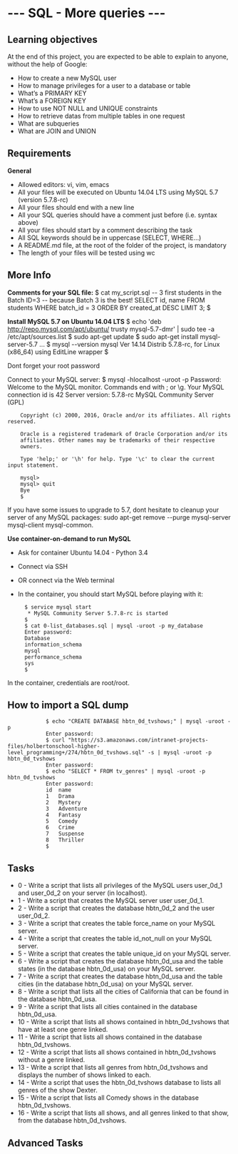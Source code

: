# --- SQL - More queries ---

**Learning objectives**
-------------
At the end of this project, you are expected to be able to explain to anyone, without the help of Google:

- How to create a new MySQL user
- How to manage privileges for a user to a database or table
- What’s a PRIMARY KEY
- What’s a FOREIGN KEY
- How to use NOT NULL and UNIQUE constraints
- How to retrieve datas from multiple tables in one request
- What are subqueries
- What are JOIN and UNION

**Requirements**
-------------
**General**
- Allowed editors: vi, vim, emacs
- All your files will be executed on Ubuntu 14.04 LTS using MySQL 5.7 (version 5.7.8-rc)
- All your files should end with a new line
- All your SQL queries should have a comment just before (i.e. syntax above)
- All your files should start by a comment describing the task
- All SQL keywords should be in uppercase (SELECT, WHERE…)
- A README.md file, at the root of the folder of the project, is mandatory
- The length of your files will be tested using wc

**More Info**
-------------
**Comments for your SQL file:**
        $ cat my_script.sql
        -- 3 first students in the Batch ID=3
        -- because Batch 3 is the best!
        SELECT id, name FROM students WHERE batch_id = 3 ORDER BY created_at DESC LIMIT 3;
        $

**Install MySQL 5.7 on Ubuntu 14.04 LTS**
        $ echo 'deb http://repo.mysql.com/apt/ubuntu/ trusty mysql-5.7-dmr' | sudo tee -a /etc/apt/sources.list
        $ sudo apt-get update
        $ sudo apt-get install mysql-server-5.7
        ...
        $ mysql --version
        mysql  Ver 14.14 Distrib 5.7.8-rc, for Linux (x86_64) using  EditLine wrapper
        $

Dont forget your root password

Connect to your MySQL server:
        $ mysql -hlocalhost -uroot -p
        Password: 
        Welcome to the MySQL monitor.  Commands end with ; or \g.
        Your MySQL connection id is 42
        Server version: 5.7.8-rc MySQL Community Server (GPL)

        Copyright (c) 2000, 2016, Oracle and/or its affiliates. All rights reserved.

        Oracle is a registered trademark of Oracle Corporation and/or its
        affiliates. Other names may be trademarks of their respective
        owners.

        Type 'help;' or '\h' for help. Type '\c' to clear the current input statement.

        mysql> 
        mysql> quit
        Bye
        $

If you have some issues to upgrade to 5.7, dont hesitate to cleanup your server of any MySQL packages: sudo apt-get remove --purge mysql-server mysql-client mysql-common.

**Use container-on-demand to run MySQL**
- Ask for container Ubuntu 14.04 - Python 3.4
- Connect via SSH
- OR connect via the Web terminal
- In the container, you should start MySQL before playing with it:

        $ service mysql start
         * MySQL Community Server 5.7.8-rc is started
        $
        $ cat 0-list_databases.sql | mysql -uroot -p my_database
        Enter password: 
        Database
        information_schema
        mysql
        performance_schema
        sys
        $

In the container, credentials are root/root.

**How to import a SQL dump**
-------------
                $ echo "CREATE DATABASE hbtn_0d_tvshows;" | mysql -uroot -p
                Enter password: 
                $ curl "https://s3.amazonaws.com/intranet-projects-files/holbertonschool-higher-level_programming+/274/hbtn_0d_tvshows.sql" -s | mysql -uroot -p hbtn_0d_tvshows
                Enter password: 
                $ echo "SELECT * FROM tv_genres" | mysql -uroot -p hbtn_0d_tvshows
                Enter password: 
                id  name
                1   Drama
                2   Mystery
                3   Adventure
                4   Fantasy
                5   Comedy
                6   Crime
                7   Suspense
                8   Thriller
                $

**Tasks**
-------------
- 0 - Write a script that lists all privileges of the MySQL users user_0d_1 and user_0d_2 on your server (in localhost).
- 1 - Write a script that creates the MySQL server user user_0d_1.
- 2 - Write a script that creates the database hbtn_0d_2 and the user user_0d_2.
- 3 - Write a script that creates the table force_name on your MySQL server.
- 4 - Write a script that creates the table id_not_null on your MySQL server.
- 5 - Write a script that creates the table unique_id on your MySQL server.
- 6 - Write a script that creates the database hbtn_0d_usa and the table states (in the database hbtn_0d_usa) on your MySQL server.
- 7 - Write a script that creates the database hbtn_0d_usa and the table cities (in the database hbtn_0d_usa) on your MySQL server.
- 8 - Write a script that lists all the cities of California that can be found in the database hbtn_0d_usa.
- 9 - Write a script that lists all cities contained in the database hbtn_0d_usa.
- 10 - Write a script that lists all shows contained in hbtn_0d_tvshows that have at least one genre linked.
- 11 - Write a script that lists all shows contained in the database hbtn_0d_tvshows.
- 12 - Write a script that lists all shows contained in hbtn_0d_tvshows without a genre linked.
- 13 - Write a script that lists all genres from hbtn_0d_tvshows and displays the number of shows linked to each.
- 14 - Write a script that uses the hbtn_0d_tvshows database to lists all genres of the show Dexter.
- 15 - Write a script that lists all Comedy shows in the database hbtn_0d_tvshows.
- 16 - Write a script that lists all shows, and all genres linked to that show, from the database hbtn_0d_tvshows.

**Advanced Tasks**
-------------
